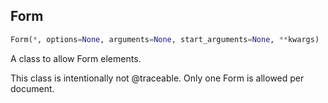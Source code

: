 ## Form
```python
Form(*, options=None, arguments=None, start_arguments=None, **kwargs)
```
A class to allow Form elements.

This class is intentionally not @traceable. Only one Form is allowed per document.
